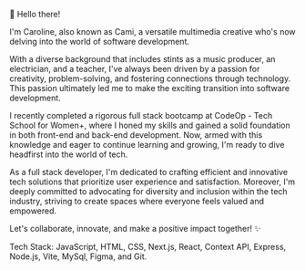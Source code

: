 
👋 Hello there!

I'm Caroline, also known as Cami, a versatile multimedia creative who's now delving into the world of software development.

With a diverse background that includes stints as a music producer, an electrician, and a teacher, I've always been driven by a passion for creativity, problem-solving, and fostering connections through technology. This passion ultimately led me to make the exciting transition into software development.

I recently completed a rigorous full stack bootcamp at CodeOp - Tech School for Women+, where I honed my skills and gained a solid foundation in both front-end and back-end development. Now, armed with this knowledge and eager to continue learning and growing, I'm ready to dive headfirst into the world of tech.

As a full stack developer, I'm dedicated to crafting efficient and innovative tech solutions that prioritize user experience and satisfaction. Moreover, I'm deeply committed to advocating for diversity and inclusion within the tech industry, striving to create spaces where everyone feels valued and empowered.

Let's collaborate, innovate, and make a positive impact together! ✨

Tech Stack: JavaScript, HTML, CSS, Next.js, React, Context API, Express, Node.js, Vite, MySql, Figma, and Git.
<!---
cminnich93/cminnich93 is a ✨ special ✨ repository because its `README.md` (this file) appears on your GitHub profile.
You can click the Preview link to take a look at your changes.
--->
